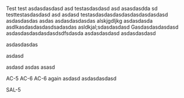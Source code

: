Test
test asdasdasdasd
asd 
testasdasdasd asd asasdasdda
sd
testtestasdasdasd asd 
asdasd
testasdasdasdasdasdasdasdasdasd
asdasdasdas
asdas
asdasdasdasdas
alskjgdljkg
asdasdasda
asdlkasdasdasdasdsadasdas
asldkjal;sdasdasdasd
Gasdasdasdasdasd
asdasdasdasdasdasdsdfsdasda
asdasdasdasd
asdasdasdasd

asdasdasdas

asdasd

asdasd
asdas
asasd

AC-5
AC-6
AC-6 again
asdasd
asdasdasdasd

SAL-5
